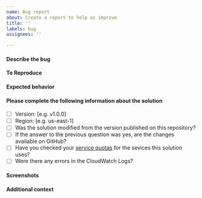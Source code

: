 ```yaml
---
name: Bug report
about: Create a report to help us improve
title: ''
labels: bug
assignees: ''

---
```


#### Describe the bug
<!-- A clear and concise description of what the bug is. -->

#### To Reproduce
<!-- Steps to reproduce the behavior. -->

#### Expected behavior
<!-- A clear and concise description of what you expected to happen. -->

#### Please complete the following information about the solution

- [ ] Version: [e.g. v1.0.0]
- [ ] Region: [e.g. us-east-1]
- [ ] Was the solution modified from the version published on this repository?
- [ ] If the answer to the previous question was yes, are the changes available on GitHub?
- [ ] Have you checked your [service quotas](https://docs.aws.amazon.com/general/latest/gr/aws_service_limits.html)
  for the sevices this solution uses?
- [ ] Were there any errors in the CloudWatch Logs?

#### Screenshots
<!-- If applicable, add screenshots to help explain your problem (please DO NOT include sensitive information). -->

#### Additional context
<!-- Add any other context about the problem here. -->
